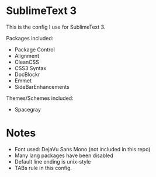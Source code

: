 SublimeText 3
===================

This is the config I use for SublimeText 3.

Packages included:

* Package Control
* Alignment
* CleanCSS
* CSS3 Syntax
* DocBlockr
* Emmet
* SideBarEnhancements

Themes/Schemes included:

* Spacegray

Notes
===================

* Font used: DejaVu Sans Mono (not included in this repo)
* Many lang packages have been disabled
* Default line ending is unix-style
* TABs rule in this config.